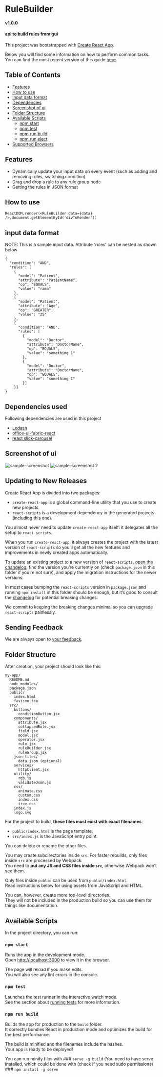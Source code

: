 # RuleBuilder 
#### v1.0.0
#### api to build rules from gui
This project was bootstrapped with [Create React App](https://github.com/facebookincubator/create-react-app).

Below you will find some information on how to perform common tasks.<br>
You can find the most recent version of this guide [here](https://github.com/facebookincubator/create-react-app/blob/master/packages/react-scripts/template/README.md).

## Table of Contents

- [Features](#features)
- [How to use](#how-to-use)
- [Input data format](#input-data-format)
- [Dependencies](#dependencies-used) 
- [Screenshot of ui](#screenshot-of-ui)
- [Folder Structure](#folder-structure)
- [Available Scripts](#available-scripts)
  - [npm start](#npm-start)
  - [npm test](#npm-test)
  - [npm run build](#npm-run-build)
  - [npm run eject](#npm-run-eject)
- [Supported Browsers](#supported-browsers)

## Features

* Dynamically update your input data on every event (such as adding and removing rules, switching condition)
* Drag and drop a rule to any rule group node
* Getting the rules in JSON format

## How to use

```
ReactDOM.render(<RuleBuilder data={data} />,document.getElementById('divToRender'))
```

## input data format

NOTE: This is a sample input data. Attribute 'rules' can be nested as shown below

```
{
  "condition": "AND",
  "rules": [
    {
      "model": "Patient",
      "attribute": "PatientName",
      "op": "EQUALS",
      "value": "rama"
    },
    {
      "model": "Patient",
      "attribute": "Age",
      "op": "GREATER",
      "value": "25"
    },
    {
      "condition": "AND",
      "rules": [
        {
          "model": "Doctor",
          "attribute": "DoctorName",
          "op": "EQUALS",
          "value": "something 1"
        },
        {
          "model": "Doctor",
          "attribute": "DoctorName",
          "op": "EQUALS",
          "value": "something 1"
        }]
    }]
}      
  ```      

## Dependencies used

Following dependencies are used in this project

- [Lodash](https://lodash.com/) 
- [office-ui-fabric-react](https://developer.microsoft.com/en-us/fabric)
- [react slick-carousel](https://www.npmjs.com/package/slick-carousel)

## Screenshot of ui

![sample-screenshot](/snapshot.png)
![sample-screenshot 2](/snapshot2.png)

## Updating to New Releases

Create React App is divided into two packages:

* `create-react-app` is a global command-line utility that you use to create new projects.
* `react-scripts` is a development dependency in the generated projects (including this one).

You almost never need to update `create-react-app` itself: it delegates all the setup to `react-scripts`.

When you run `create-react-app`, it always creates the project with the latest version of `react-scripts` so you’ll get all the new features and improvements in newly created apps automatically.

To update an existing project to a new version of `react-scripts`, [open the changelog](https://github.com/facebookincubator/create-react-app/blob/master/CHANGELOG.md), find the version you’re currently on (check `package.json` in this folder if you’re not sure), and apply the migration instructions for the newer versions.

In most cases bumping the `react-scripts` version in `package.json` and running `npm install` in this folder should be enough, but it’s good to consult the [changelog](https://github.com/facebookincubator/create-react-app/blob/master/CHANGELOG.md) for potential breaking changes.

We commit to keeping the breaking changes minimal so you can upgrade `react-scripts` painlessly.

## Sending Feedback

We are always open to [your feedback](https://github.com/facebookincubator/create-react-app/issues).

## Folder Structure

After creation, your project should look like this:

```
my-app/
  README.md
  node_modules/
  package.json
  public/
    index.html
    favicon.ico
  src/
    buttons/
      conditionButton.jsx
    components/
      attribute.jsx
      collapsedRule.jsx
      field.jsx
      model.jsx
      operator.jsx
      rule.jsx
      ruleBuilder.jsx
      ruleGroup.jsx
    json-files/
      data.json (optional)
    services/
      httpClient.jsx
    utility/
      rgb.js
      validateJson.js      
    css/
      animate.css
      custom.css
      index.css
      tree.css            
    index.js
    logo.svg
```

For the project to build, **these files must exist with exact filenames**:

* `public/index.html` is the page template;
* `src/index.js` is the JavaScript entry point.

You can delete or rename the other files.

You may create subdirectories inside `src`. For faster rebuilds, only files inside `src` are processed by Webpack.<br>
You need to **put any JS and CSS files inside `src`**, otherwise Webpack won’t see them.

Only files inside `public` can be used from `public/index.html`.<br>
Read instructions below for using assets from JavaScript and HTML.

You can, however, create more top-level directories.<br>
They will not be included in the production build so you can use them for things like documentation.

## Available Scripts

In the project directory, you can run:

### `npm start`

Runs the app in the development mode.<br>
Open [http://localhost:3000](http://localhost:3000) to view it in the browser.

The page will reload if you make edits.<br>
You will also see any lint errors in the console.

### `npm test`

Launches the test runner in the interactive watch mode.<br>
See the section about [running tests](#running-tests) for more information.

### `npm run build`

Builds the app for production to the `build` folder.<br>
It correctly bundles React in production mode and optimizes the build for the best performance.

The build is minified and the filenames include the hashes.<br>
Your app is ready to be deployed!

You can run minify files with ### `serve -g build`
(You need to have serve installed, which could be done with (check if you need sudo permissions) ### `npm install -g serve`
